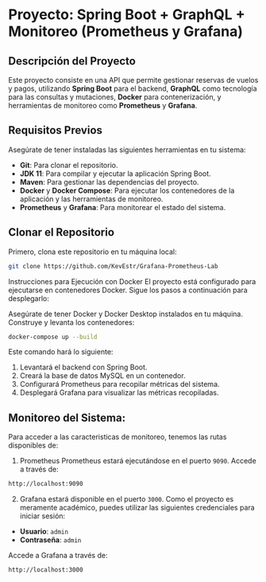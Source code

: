 # Proyecto: Spring Boot + GraphQL + Monitoreo (Prometheus y Grafana)

## Descripción del Proyecto

Este proyecto consiste en una API que permite gestionar reservas de vuelos y pagos, utilizando **Spring Boot** para el backend, **GraphQL** como tecnología para las consultas y mutaciones, **Docker** para contenerización, y herramientas de monitoreo como **Prometheus** y **Grafana**.

## Requisitos Previos

Asegúrate de tener instaladas las siguientes herramientas en tu sistema:

- **Git**: Para clonar el repositorio.
- **JDK 11**: Para compilar y ejecutar la aplicación Spring Boot.
- **Maven**: Para gestionar las dependencias del proyecto.
- **Docker** y **Docker Compose**: Para ejecutar los contenedores de la aplicación y las herramientas de monitoreo.
- **Prometheus** y **Grafana**: Para monitorear el estado del sistema.

## Clonar el Repositorio

Primero, clona este repositorio en tu máquina local:

```bash
git clone https://github.com/KevEstr/Grafana-Prometheus-Lab
```

Instrucciones para Ejecución con Docker
El proyecto está configurado para ejecutarse en contenedores Docker. Sigue los pasos a continuación para desplegarlo:

Asegúrate de tener Docker y Docker Desktop instalados en tu máquina. Construye y levanta los contenedores:

```bash
docker-compose up --build
```

Este comando hará lo siguiente:

1. Levantará el backend con Spring Boot.
2. Creará la base de datos MySQL en un contenedor.
3. Configurará Prometheus para recopilar métricas del sistema.
4. Desplegará Grafana para visualizar las métricas recopiladas.

## Monitoreo del Sistema:

Para acceder a las caracteristicas de monitoreo, tenemos las rutas disponibles de:

1. Prometheus
Prometheus estará ejecutándose en el puerto `9090`. Accede a través de:

```bash
http://localhost:9090
```

2. Grafana estará disponible en el puerto `3000`. Como el proyecto es meramente académico, puedes utilizar las siguientes credenciales para iniciar sesión:

- **Usuario**: `admin`
- **Contraseña**: `admin`

Accede a Grafana a través de:

```bash
http://localhost:3000
```

